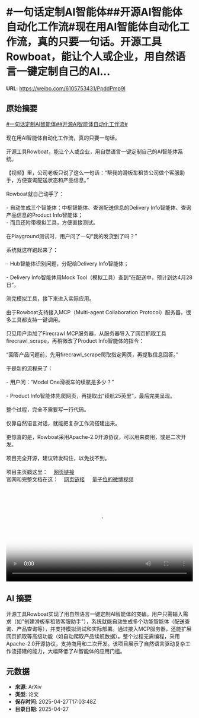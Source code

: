 # #一句话定制AI智能体##开源AI智能体自动化工作流#现在用AI智能体自动化工作流，真的只要一句话。开源工具Rowboat，能让个人或企业，用自然语言一键定制自己的AI...

**URL**: https://weibo.com/6105753431/PpddPmp9I

## 原始摘要

<a href="https://m.weibo.cn/search?containerid=231522type%3D1%26t%3D10%26q%3D%23%E4%B8%80%E5%8F%A5%E8%AF%9D%E5%AE%9A%E5%88%B6AI%E6%99%BA%E8%83%BD%E4%BD%93%23&amp;extparam=%23%E4%B8%80%E5%8F%A5%E8%AF%9D%E5%AE%9A%E5%88%B6AI%E6%99%BA%E8%83%BD%E4%BD%93%23" data-hide=""><span class="surl-text">#一句话定制AI智能体#</span></a><a href="https://m.weibo.cn/search?containerid=231522type%3D1%26t%3D10%26q%3D%23%E5%BC%80%E6%BA%90AI%E6%99%BA%E8%83%BD%E4%BD%93%E8%87%AA%E5%8A%A8%E5%8C%96%E5%B7%A5%E4%BD%9C%E6%B5%81%23&amp;extparam=%23%E5%BC%80%E6%BA%90AI%E6%99%BA%E8%83%BD%E4%BD%93%E8%87%AA%E5%8A%A8%E5%8C%96%E5%B7%A5%E4%BD%9C%E6%B5%81%23" data-hide=""><span class="surl-text">#开源AI智能体自动化工作流#</span></a><br><br>现在用AI智能体自动化工作流，真的只要一句话。<br><br>开源工具Rowboat，能让个人或企业，用自然语言一键定制自己的AI智能体系统。<br><br>【视频】里，公司老板只说了这么一句话：“帮我的滑板车租赁公司做个客服助手，方便查询配送状态和产品信息。”<br><br>Rowboat就自己动手了：<br><br>- 自动生成三个智能体：中枢智能体、查询配送信息的Delivery Info智能体、查询产品信息的Product Info智能体；<br>- 而且还附带模拟工具，方便直接测试。<br><br>在Playground测试时，用户问了一句“我的发货到了吗？”<br><br>系统就这样跑起来了：<br><br>- Hub智能体识别问题，分配给Delivery Info智能体；<br><br>- Delivery Info智能体用Mock Tool（模拟工具）查到“在配送中，预计到达4月28日”。<br><br>测完模拟工具，接下来进入实际应用。<br><br>由于Rowboat支持接入MCP（Multi-agent Collaboration Protocol）服务器，很多工具都支持一键调用。<br><br>只见用户添加了Firecrawl MCP服务器，从服务器导入了网页抓取工具firecrawl_scrape，再稍微改了Product Info智能体的指令：<br><br>“回答产品问题前，先用firecrawl_scrape爬取指定网页，再提取信息回答。”<br><br>于是新的流程来了：<br><br>- 用户问：“Model One滑板车的续航是多少？”<br><br>- Product Info智能体先爬网页，再提取出“续航25英里”，最后完美呈现。<br><br>整个过程，完全不需要写一行代码。  <br><br>仅靠自然语言对话，就能把复杂工作流搭建出来。<br><br>更惊喜的是，Rowboat采用Apache-2.0开源协议，可以用来商用，或是二次开发。<br><br>项目完全开源，建议转发码住，以免找不到。<br><br>项目主页戳这里：<a href="https://weibo.cn/sinaurl?u=https%3A%2F%2Fgithub.com%2Frowboatlabs%2Frowboat" data-hide=""><span class="url-icon"><img style="width: 1rem;height: 1rem" src="https://h5.sinaimg.cn/upload/2015/09/25/3/timeline_card_small_web_default.png" referrerpolicy="no-referrer"></span><span class="surl-text">网页链接</span></a><br>官网和完整文档在这：<a href="https://weibo.cn/sinaurl?u=https%3A%2F%2Fwww.rowboatlabs.com" data-hide=""><span class="url-icon"><img style="width: 1rem;height: 1rem" src="https://h5.sinaimg.cn/upload/2015/09/25/3/timeline_card_small_web_default.png" referrerpolicy="no-referrer"></span><span class="surl-text">网页链接</span></a> <a href="https://video.weibo.com/show?fid=1034:5160089460605014" data-hide=""><span class="url-icon"><img style="width: 1rem;height: 1rem" src="https://h5.sinaimg.cn/upload/2015/09/25/3/timeline_card_small_video_default.png" referrerpolicy="no-referrer"></span><span class="surl-text">量子位的微博视频</span></a><br clear="both"><div style="clear: both"></div><video controls="controls" poster="https://tvax3.sinaimg.cn/orj480/006Fd7o3ly1i0vh9qaes1j30zk0k0gm2.jpg" style="width: 100%"><source src="https://f.video.weibocdn.com/o0/8tHiiWRBlx08nNN5bJMQ01041200Infi0E010.mp4?label=mp4_720p&amp;template=1280x720.25.0&amp;ori=0&amp;ps=1CwnkDw1GXwCQx&amp;Expires=1745776789&amp;ssig=tWmmMp%2FfT8&amp;KID=unistore,video"><source src="https://f.video.weibocdn.com/o0/IbwkrAmYlx08nNN4gf8Y01041200mFZR0E010.mp4?label=mp4_hd&amp;template=852x480.25.0&amp;ori=0&amp;ps=1CwnkDw1GXwCQx&amp;Expires=1745776789&amp;ssig=X6pD19JPaA&amp;KID=unistore,video"><source src="https://f.video.weibocdn.com/o0/pJSx0fOGlx08nNN4fTyg01041200eal50E010.mp4?label=mp4_ld&amp;template=640x360.25.0&amp;ori=0&amp;ps=1CwnkDw1GXwCQx&amp;Expires=1745776789&amp;ssig=x%2Bg3Q93POG&amp;KID=unistore,video"><p>视频无法显示，请前往<a href="https://video.weibo.com/show?fid=1034%3A5160089460605014" target="_blank" rel="noopener noreferrer">微博视频</a>观看。</p></video>

## AI 摘要

开源工具Rowboat实现了用自然语言一键定制AI智能体的突破。用户只需输入需求（如"创建滑板车租赁客服助手"），系统就能自动生成多个功能智能体（配送查询、产品查询等），并支持模拟测试和实际部署。通过接入MCP服务器，还能扩展网页抓取等高级功能（如自动爬取产品续航数据）。整个过程无需编程，采用Apache-2.0开源协议，支持商用和二次开发。该项目展示了自然语言驱动复杂工作流搭建的能力，大幅降低了AI智能体的应用门槛。

## 元数据

- **来源**: ArXiv
- **类型**: 论文
- **保存时间**: 2025-04-27T17:03:48Z
- **目录日期**: 2025-04-27
